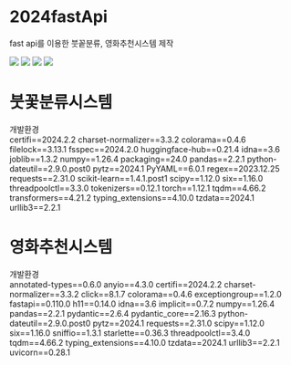 # 2024fastApi
fast api를 이용한 붓꽅분류, 영화추천시스템 제작
<div>
<img src="https://img.shields.io/badge/HTML5-E34F26?style=flat-square&logo=html5&logoColor=white"/>
<img src="https://img.shields.io/badge/Java-007396?style=flat-square&logo=java&logoColor=white"/>
<img src="https://img.shields.io/badge/JavaScript-F7DF1E?style=flat-square&logo=javascript&logoColor=white"/>
<img src="https://img.shields.io/badge/VisualStudioCode-007ACC?style=flat-square&logo=visualstudiocode&logoColor=white"/>

</div> 

# 붓꽃분류시스템
개발환경
<br>
certifi==2024.2.2
charset-normalizer==3.3.2
colorama==0.4.6
filelock==3.13.1
fsspec==2024.2.0
huggingface-hub==0.21.4
idna==3.6
joblib==1.3.2
numpy==1.26.4
packaging==24.0
pandas==2.2.1
python-dateutil==2.9.0.post0
pytz==2024.1
PyYAML==6.0.1
regex==2023.12.25
requests==2.31.0
scikit-learn==1.4.1.post1
scipy==1.12.0
six==1.16.0
threadpoolctl==3.3.0
tokenizers==0.12.1
torch==1.12.1
tqdm==4.66.2
transformers==4.21.2
typing_extensions==4.10.0
tzdata==2024.1
urllib3==2.2.1

# 영화추천시스템
개발환경
<br>
annotated-types==0.6.0
anyio==4.3.0
certifi==2024.2.2
charset-normalizer==3.3.2
click==8.1.7
colorama==0.4.6
exceptiongroup==1.2.0
fastapi==0.110.0
h11==0.14.0
idna==3.6
implicit==0.7.2
numpy==1.26.4
pandas==2.2.1
pydantic==2.6.4
pydantic_core==2.16.3
python-dateutil==2.9.0.post0
pytz==2024.1
requests==2.31.0
scipy==1.12.0
six==1.16.0
sniffio==1.3.1
starlette==0.36.3
threadpoolctl==3.4.0
tqdm==4.66.2
typing_extensions==4.10.0
tzdata==2024.1
urllib3==2.2.1
uvicorn==0.28.1

